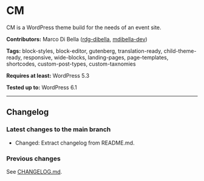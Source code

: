 # CM
CM is a WordPress theme build for the needs of an event site.

__Contributors:__ Marco Di Bella ([rdg-dibella](https://github.com/rdg-dibella), [mdibella-dev](https://github.com/mdibella-dev))

__Tags:__ block-styles, block-editor, gutenberg, translation-ready, child-theme-ready, responsive, wide-blocks, landing-pages, page-templates, shortcodes, custom-post-types, custom-taxnomies

__Requires at least:__ WordPress 5.3

__Tested up to:__ WordPress 6.1


---

## Changelog

### Latest changes to the main branch

* Changed: Extract changelog from README.md.



### Previous changes

See [CHANGELOG.md](https://github.com/rdg-dibella/cm/blob/main/CHANGELOG.md).
